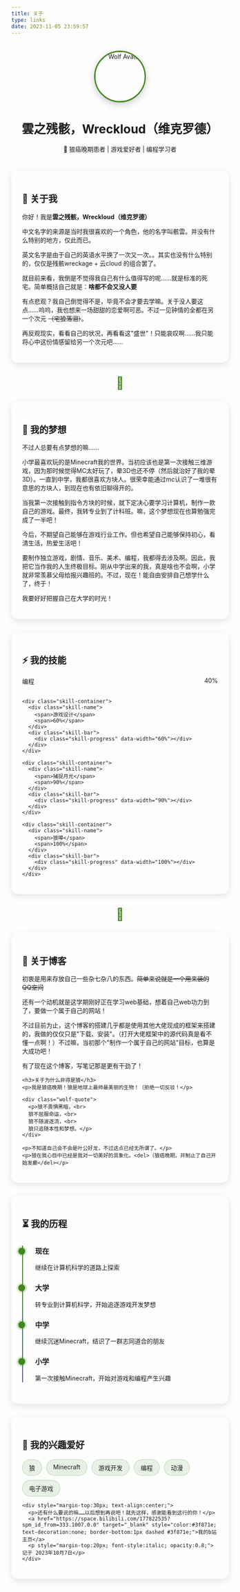 ```yaml
---
title: 关于
type: links
date: 2023-11-05 23:59:57
---
```


<link rel="stylesheet" href="https://cdnjs.cloudflare.com/ajax/libs/animate.css/4.1.1/animate.min.css">

<style>
  /* 确保我们的样式只应用于特定的容器 */
  .wolf-about-wrapper * {
    box-sizing: border-box;
  }
  
  .wolf-about-wrapper {
    max-width: 100%;
    margin: 0 auto;
    color: var(--default-text-color);
    font-family: var(--font-family);
  }
  
  .wolf-about-wrapper h2 {
    margin-top: 1.5rem;
    border-bottom: none;
  }
  
  .wolf-about-wrapper img {
    max-width: 100%;
    height: auto;
  }
  
  /* 卡片样式 */
  .wolf-card {
    background: var(--second-background-color);
    border-radius: 15px;
    padding: 25px;
    margin-bottom: 30px;
    box-shadow: 0 5px 15px rgba(0,0,0,0.1);
    position: relative;
    overflow: hidden;
    transition: transform 0.3s ease, box-shadow 0.3s ease;
  }
  
  .wolf-card:hover {
    transform: translateY(-5px);
    box-shadow: 0 10px 25px rgba(0,0,0,0.15);
  }
  
  /* 狼爪印装饰 */
  .paw-divider {
    text-align: center;
    margin: 30px 0;
    position: relative;
    height: 30px;
  }
  
  .paw-divider::before {
    content: "🐾";
    font-size: 2em;
    color: #3f871e;
    position: absolute;
    left: 50%;
    transform: translateX(-50%);
  }
  
  /* 头部样式 */
  .wolf-header {
    position: relative;
    padding-top: 20px;
    margin-bottom: 40px;
    text-align: center;
  }
  
  .profile-image {
    width: 120px;
    height: 120px;
    border-radius: 50%;
    border: 3px solid #3f871e;
    object-fit: cover;
    margin: 0 auto 15px;
    display: block;
    box-shadow: 0 5px 15px rgba(0,0,0,0.2);
  }
  
  /* 技能条样式 */
  .skill-container {
    margin-bottom: 15px;
  }
  
  .skill-name {
    margin-bottom: 5px;
    display: flex;
    justify-content: space-between;
  }
  
  .skill-bar {
    height: 10px;
    background: var(--border-color);
    border-radius: 5px;
    overflow: hidden;
  }
  
  .skill-progress {
    height: 100%;
    background: linear-gradient(to right, #3f871e, #56597b);
    border-radius: 5px;
    width: 0;
    transition: width 1.5s ease;
  }
  
  /* 时间轴样式 */
  .wolf-timeline {
    position: relative;
    padding-left: 30px;
    margin-top: 30px;
  }
  
  .wolf-timeline::before {
    content: '';
    position: absolute;
    top: 0;
    left: 0;
    height: 100%;
    width: 2px;
    background: linear-gradient(to bottom, #3f871e, #56597b);
  }
  
  .timeline-item {
    position: relative;
    margin-bottom: 25px;
  }
  
  .timeline-dot {
    position: absolute;
    left: -39px;
    top: 5px;
    width: 16px;
    height: 16px;
    border-radius: 50%;
    background: #3f871e;
    box-shadow: 0 0 0 4px rgba(63, 135, 30, 0.2);
  }
  
  /* 兴趣标签 */
  .interests {
    display: flex;
    flex-wrap: wrap;
    gap: 10px;
    margin-top: 20px;
  }
  
  .interest-tag {
    background: rgba(63, 135, 30, 0.1);
    color: var(--default-text-color);
    padding: 8px 15px;
    border-radius: 20px;
    border: 1px solid rgba(63, 135, 30, 0.3);
    transition: all 0.3s ease;
  }
  
  .interest-tag:hover {
    background: rgba(63, 135, 30, 0.2);
    transform: translateY(-3px);
  }
  
  /* 引用样式 */
  .wolf-quote {
    border-left: 4px solid #3f871e;
    padding: 15px;
    background: var(--third-background-color);
    margin: 20px 0;
    font-style: italic;
  }
  
  /* 响应式调整 */
  @media (max-width: 768px) {
    .wolf-card {
      padding: 20px;
    }
    
    .profile-image {
      width: 100px;
      height: 100px;
    }
  }
</style>

<div class="wolf-about-wrapper">
  <div class="wolf-header">
    <img src="/img/关于/wolf.JPG" class="profile-image" alt="Wolf Avatar">
    <h1>雲之残骸，Wreckloud（维克罗德）</h1>
    <p>🐺 狼癌晚期患者 | 游戏爱好者 | 编程学习者</p>
  </div>
  
  <div class="wolf-card">
    <h2>🐺 关于我</h2>
    <p>你好！我是<strong>雲之残骸，Wreckloud（维克罗德）</strong></p>
    <p>中文名字的来源是当时我很喜欢的一个角色，他的名字叫骸雲。并没有什么特别的地方，仅此而已。</p>
    <p>英文名字是由于自己的英语水平换了一次又一次。。其实也没有什么特别的，仅仅是残骸wreckage + 云cloud 的组合罢了。</p>
    <p>就目前来看，我倒是不觉得我自己有什么值得写的呢……就是标准的死宅。简单概括自己就是：<strong>啥都不会又没人要</strong></p>
    <p>有点悲观？我自己倒觉得不是，毕竟不会才要去学嘛。关于没人要这点……呜呜，我也想来一场甜甜的恋爱啊可恶。不过一见钟情的全都在另一个次元 <del>（宅狼落泪）</del>。</p>
    <p>再反观现实，看看自己的状况，再看看这"盛世"！只能哀叹啊……我只能将心中这份情感留给另一个次元吧……</p>
  </div>

  <div class="paw-divider"></div>
  
  <div class="wolf-card">
    <h2>🌟 我的梦想</h2>
    <p>不过人总要有点梦想的嘛……</p>
    <p>小学最喜欢玩的是Minecraft我的世界。当初应该也是第一次接触三维游戏，因为那时候觉得MC太好玩了，晕3D也还不停（然后就治好了我的晕3D）。一直到中学，我都很喜欢方块人。很荣幸能通过mc认识了一堆很有意思的方块人，到现在也有依旧聊得开的。</p>
    <p>当我第一次接触到指令方块的时候，就下定决心要学习计算机，制作一款自己的游戏。最终，我转专业到了计科班。嘛，这个梦想现在也算勉强完成了一半吧！</p>
    <p>今后，不期望自己能够在游戏行业工作。但也希望自己能够保持初心，看清生活，热爱生活吧！</p>
    <p>要制作独立游戏，剧情、音乐、美术、编程，我都得去涉及啊。因此，我把它当作我的人生终极目标。刚从中学出来的我，真是啥也不会啊，小学就非常羡慕父母给报兴趣班的。不过，现在！能自由安排自己想学什么了，终于！</p>
    <p>我要好好把握自己在大学的时光！</p>
  </div>
  
  <div class="wolf-card">
    <h2>⚡ 我的技能</h2>
    <div class="skill-container">
      <div class="skill-name">
        <span>编程</span>
        <span>40%</span>
      </div>
      <div class="skill-bar">
        <div class="skill-progress" data-width="40%"></div>
      </div>
    </div>
    
    <div class="skill-container">
      <div class="skill-name">
        <span>游戏设计</span>
        <span>60%</span>
      </div>
      <div class="skill-bar">
        <div class="skill-progress" data-width="60%"></div>
      </div>
    </div>
    
    <div class="skill-container">
      <div class="skill-name">
        <span>捕捉月光</span>
        <span>90%</span>
      </div>
      <div class="skill-bar">
        <div class="skill-progress" data-width="90%"></div>
      </div>
    </div>
    
    <div class="skill-container">
      <div class="skill-name">
        <span>狼嗥</span>
        <span>100%</span>
      </div>
      <div class="skill-bar">
        <div class="skill-progress" data-width="100%"></div>
      </div>
    </div>
  </div>
  
  <div class="paw-divider"></div>
  
  <div class="wolf-card">
    <h2>🌈 关于博客</h2>
    <p>初衷是用来存放自己一些杂七杂八的东西。<del>简单来说就是一个用来装的QQ空间</del></p>
    <p>还有一个动机就是这学期刚好正在学习web基础，想着自己web功力到了，要做一个属于自己的网站！</p>
    <p>不过目前为止，这个博客的搭建几乎都是使用其他大佬现成的框架来搭建的，我做的仅仅只是"下载、安装"。（打开大佬框架中的源代码真是看不懂一点啊！）不过嘛，当初那个"制作一个属于自己的网站"目标，也算是大成功吧！</p>
    <p>有了现在这个博客，写笔记那是更有干劲了！</p>
    
    <h3>关于为什么非得是狼</h3>
    <p>我是狼癌晚期！狼是地球上最帅最美丽的生物！（拒绝一切反驳！</p>
    
    <div class="wolf-quote">
      <p>狼不畏惧黑暗，<br>
      狼不屈服命运，<br>
      狼不随波逐流，<br>
      狼只追随本性和梦想。</p>
    </div>
    
    <p>不知道自己会不会是叶公好龙，不过这点已经无所谓了。</p>
    <p>狼在我心目中已经是我对一切美好的具象化。<del>（狼癌晚期，并制止了自己开始发癫</del></p>
  </div>
  
  <div class="wolf-card">
    <h2>⏳ 我的历程</h2>
    <div class="wolf-timeline">
      <div class="timeline-item">
        <div class="timeline-dot"></div>
        <h3>现在</h3>
        <p>继续在计算机科学的道路上探索</p>
      </div>
      <div class="timeline-item">
        <div class="timeline-dot"></div>
        <h3>大学</h3>
        <p>转专业到计算机科学，开始追逐游戏开发梦想</p>
      </div>
      <div class="timeline-item">
        <div class="timeline-dot"></div>
        <h3>中学</h3>
        <p>继续沉迷Minecraft，结识了一群志同道合的朋友</p>
      </div>
      <div class="timeline-item">
        <div class="timeline-dot"></div>
        <h3>小学</h3>
        <p>第一次接触Minecraft，开始对游戏和编程产生兴趣</p>
      </div>
    </div>
  </div>
  
  <div class="wolf-card">
    <h2>💖 我的兴趣爱好</h2>
    <div class="interests">
      <span class="interest-tag">狼</span>
      <span class="interest-tag">Minecraft</span>
      <span class="interest-tag">游戏开发</span>
      <span class="interest-tag">编程</span>
      <span class="interest-tag">动漫</span>
      <span class="interest-tag">电子游戏</span>
    </div>
    
    <div style="margin-top:30px; text-align:center;">
      <p>还有什么要说的嘛……以后想到再说吧！就先这样，感谢能看到这行的你！</p>
      <a href="https://space.bilibili.com/177822535?spm_id_from=333.1007.0.0" target="_blank" style="color:#3f871e; text-decoration:none; border-bottom:1px dashed #3f871e;">我的b站主页</a>
      <p style="margin-top:20px; font-style:italic; opacity:0.8;">记于 2023年10月7日</p>
    </div>
  </div>
</div>

<script>
document.addEventListener('DOMContentLoaded', function() {
  // 延迟执行，确保DOM完全加载
  setTimeout(function() {
    // 技能条动画
    document.querySelectorAll('.skill-progress').forEach(function(progress) {
      var width = progress.getAttribute('data-width');
      progress.style.width = width;
    });
    
    // 添加入场动画
    let cards = document.querySelectorAll('.wolf-card');
    for(let i = 0; i < cards.length; i++) {
      let card = cards[i];
      card.classList.add('animate__animated', 'animate__fadeInUp');
      card.style.animationDelay = (i * 0.2) + 's';
      card.style.opacity = 0;
      setTimeout(function() {
        card.style.opacity = 1;
      }, i * 200);
    }
  }, 500);
});
</script>
